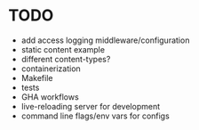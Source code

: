 # TODO

* add access logging middleware/configuration
* static content example
* different content-types?
* containerization
* Makefile
* tests
* GHA workflows
* live-reloading server for development
* command line flags/env vars for configs
